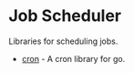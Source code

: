 # Job Scheduler

Libraries for scheduling jobs.

- [cron](https://github.com/robfig/cron) - A cron library for go.
